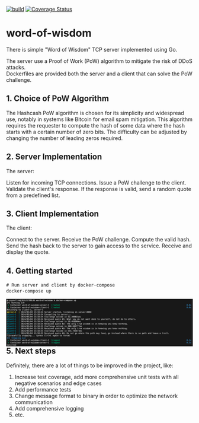 [![build](https://github.com/ed16/word-of-wisdom/actions/workflows/ci-cd.yml/badge.svg)](https://github.com/ed16/word-of-wisdom/actions/workflows/ci-cd.yml)
[![Coverage Status](https://coveralls.io/repos/github/ed16/word-of-wisdom/badge.svg)](https://coveralls.io/github/ed16/word-of-wisdom)
# word-of-wisdom
There is simple "Word of Wisdom" TCP server implemented using Go.

The server use a Proof of Work (PoW) algorithm to mitigate the risk of DDoS attacks.  
Dockerfiles are provided both the server and a client that can solve the PoW challenge.

## 1. Choice of PoW Algorithm
The Hashcash PoW algorithm is chosen for its simplicity and widespread use, notably in systems like Bitcoin for email spam mitigation. This algorithm requires the requester to compute the hash of some data where the hash starts with a certain number of zero bits. The difficulty can be adjusted by changing the number of leading zeros required.

## 2. Server Implementation
The server:

Listen for incoming TCP connections.
Issue a PoW challenge to the client.
Validate the client's response.
If the response is valid, send a random quote from a predefined list.

## 3. Client Implementation
The client:

Connect to the server.
Receive the PoW challenge.
Compute the valid hash.
Send the hash back to the server to gain access to the service.
Receive and display the quote.

## 4. Getting started

```
# Run server and client by docker-compose
docker-compose up
```
<img align="left" src="./images/run.png">

## 5. Next steps

Definitely, there are a lot of things to be improved in the project, like:

1. Increase test coverage, add more comprehensive unit tests with all negative scenarios and edge cases
2. Add performance tests
3. Change message format to binary in order to optimize the network communication
4. Add comprehensive logging
5. etc.
